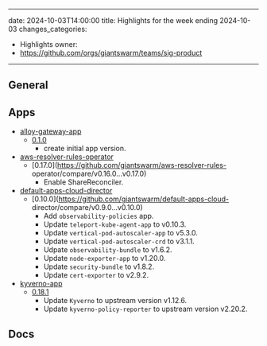 
---
date: 2024-10-03T14:00:00
title: Highlights for the week ending 2024-10-03
changes_categories:
  - Highlights
owner:
  - https://github.com/orgs/giantswarm/teams/sig-product
---

## General

<!-- This where BREAKING CHANGES ARE HIGHLIGHTED -->

## Apps

- [alloy-gateway-app](https://github.com/giantswarm/alloy-gateway-app) 
  - [0.1.0](https://github.com/giantswarm/alloy-gateway-app/releases/tag/v0.1.0)
      * create initial app version.
- [aws-resolver-rules-operator](https://github.com/giantswarm/aws-resolver-rules-operator) 
  - [0.17.0](https://github.com/giantswarm/aws-resolver-rules-
operator/compare/v0.16.0...v0.17.0) 
      * Enable ShareReconciler.
- [default-apps-cloud-director](https://github.com/giantswarm/default-apps-cloud-director) 
  - [0.10.0](https://github.com/giantswarm/default-apps-cloud-
director/compare/v0.9.0...v0.10.0) 
      * Add `observability-policies` app.
      * Update `teleport-kube-agent-app` to v0.10.3.
      * Update `vertical-pod-autoscaler-app` to v5.3.0.
      * Update `vertical-pod-autoscaler-crd` to v3.1.1.
      * Udpate `observability-bundle` to v1.6.2.
      * Update `node-exporter-app` to v1.20.0.
      * Update `security-bundle` to v1.8.2.
      * Update `cert-exporter` to v2.9.2.
- [kyverno-app](https://github.com/giantswarm/kyverno-app) 
  - [0.18.1](https://github.com/giantswarm/kyverno-app/compare/v0.18.0...v0.18.1)
      * Update `Kyverno` to upstream version v1.12.6.
      * Update `kyverno-policy-reporter` to upstream version v2.20.2.

## Docs

<!-- FER is filling this one -->
